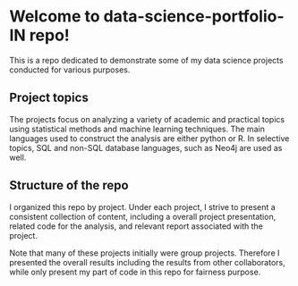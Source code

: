 # Welcome to data-science-portfolio-IN repo!

This is a repo dedicated to demonstrate some of my data science projects conducted for various purposes. 

## Project topics

The projects focus on analyzing a variety of academic and practical topics using statistical methods and machine learning techniques. The main languages used to construct the analysis are either python or R. In selective topics, SQL and non-SQL database languages, such as Neo4j are used as well. 

## Structure of the repo

I organized this repo by project. Under each project, I strive to present a consistent collection of content, including a overall project presentation, related code for the analysis, and relevant report associated with the project. 

Note that many of these projects initially were group projects. Therefore I presented the overall results including the results from other collaborators, while only present my part of code in this repo for fairness purpose. 

